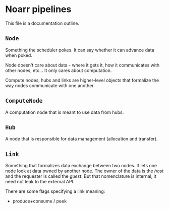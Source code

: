 # Noarr pipelines

This file is a documentation outline.


## `Node`

Something the scheduler pokes. It can say whether it can advance data when poked.

Node doesn't care about data - where it gets it, how it communicates with other nodes, etc... It only cares about computation.

Compute nodes, hubs and links are higher-level objects that formalize the way nodes communicate with one another.


## `ComputeNode`

A computation node that is meant to use data from hubs.


## `Hub`

A node that is responsible for data management (allocation and transfer).


## `Link`

Something that formalizes data exchange between two nodes. It lets one node look at data owned by another node. The owner of the data is the *host* and the requester is called the *guest*. But that nomenclature is internal, it need not leak to the external API.

There are some flags specifying a link meaning:

- produce+consume / peek

